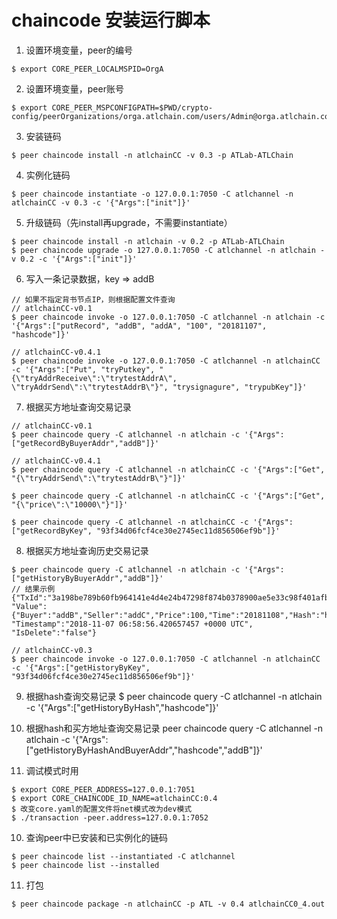 # chaincode 安装运行脚本

1. 设置环境变量，peer的编号
```
$ export CORE_PEER_LOCALMSPID=OrgA
```

2. 设置环境变量，peer账号
```
$ export CORE_PEER_MSPCONFIGPATH=$PWD/crypto-config/peerOrganizations/orga.atlchain.com/users/Admin@orga.atlchain.com/msp/
```

3. 安装链码
``` 
$ peer chaincode install -n atlchainCC -v 0.3 -p ATLab-ATLChain
```

4. 实例化链码
``` 
$ peer chaincode instantiate -o 127.0.0.1:7050 -C atlchannel -n atlchainCC -v 0.3 -c '{"Args":["init"]}'
```

5. 升级链码（先install再upgrade，不需要instantiate）
```
$ peer chaincode install -n atlchain -v 0.2 -p ATLab-ATLChain
$ peer chaincode upgrade -o 127.0.0.1:7050 -C atlchannel -n atlchain -v 0.2 -c '{"Args":["init"]}'
```

6. 写入一条记录数据，key => addB
```
// 如果不指定背书节点IP，则根据配置文件查询
// atlchainCC-v0.1
$ peer chaincode invoke -o 127.0.0.1:7050 -C atlchannel -n atlchain -c '{"Args":["putRecord", "addB", "addA", "100", "20181107", "hashcode"]}'

// atlchainCC-v0.4.1
$ peer chaincode invoke -o 127.0.0.1:7050 -C atlchannel -n atlchainCC -c '{"Args":["Put", "tryPutkey", "{\"tryAddrReceive\":\"trytestAddrA\", \"tryAddrSend\":\"trytestAddrB\"}", "trysignagure", "trypubKey"]}'
```

7. 根据买方地址查询交易记录
```
// atlchainCC-v0.1
$ peer chaincode query -C atlchannel -n atlchain -c '{"Args":["getRecordByBuyerAddr","addB"]}'

// atlchainCC-v0.4.1
$ peer chaincode query -C atlchannel -n atlchainCC -c '{"Args":["Get", "{\"tryAddrSend\":\"trytestAddrB\"}"]}'

$ peer chaincode query -C atlchannel -n atlchainCC -c '{"Args":["Get", "{\"price\":\"10000\"}"]}'

$ peer chaincode query -C atlchannel -n atlchainCC -c '{"Args":["getRecordByKey", "93f34d06fcf4ce30e2745ec11d856506ef9b"]}'
```

8. 根据买方地址查询历史交易记录
```
$ peer chaincode query -C atlchannel -n atlchain -c '{"Args":["getHistoryByBuyerAddr","addB"]}'
// 结果示例 {"TxId":"3a198be789b60fb964141e4d4e24b47298f874b0378900ae5e33c98f401afbb9", "Value":{"Buyer":"addB","Seller":"addC","Price":100,"Time":"20181108","Hash":"hashcode2"}, "Timestamp":"2018-11-07 06:58:56.420657457 +0000 UTC", "IsDelete":"false"}

// atlchainCC-v0.3 
$ peer chaincode invoke -o 127.0.0.1:7050 -C atlchannel -n atlchainCC -c '{"Args":["getHistoryByKey", "93f34d06fcf4ce30e2745ec11d856506ef9b"]}'
```

9. 根据hash查询交易记录 
$ peer chaincode query -C atlchannel -n atlchain -c '{"Args":["getHistoryByHash","hashcode"]}'

10. 根据hash和买方地址查询交易记录
peer chaincode query -C atlchannel -n atlchain -c '{"Args":["getHistoryByHashAndBuyerAddr","hashcode","addB"]}'

11. 调试模式时用
```
$ export CORE_PEER_ADDRESS=127.0.0.1:7051
$ export CORE_CHAINCODE_ID_NAME=atlchainCC:0.4
$ 改变core.yaml的配置文件将net模式改为dev模式
$ ./transaction -peer.address=127.0.0.1:7052
```

10. 查询peer中已安装和已实例化的链码
```
$ peer chaincode list --instantiated -C atlchannel
$ peer chaincode list --installed
```

11. 打包
```
$ peer chaincode package -n atlchainCC -p ATL -v 0.4 atlchainCC0_4.out
```